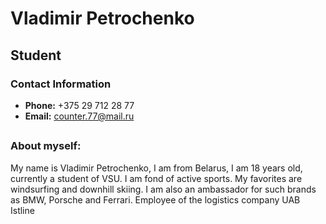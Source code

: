 # Vladimir Petrochenko
## Student
### Contact Information
+ **Phone:** +375 29 712 28 77
+ **Email:** counter.77@mail.ru
## 
### About myself:
My name is Vladimir Petrochenko, I am from Belarus, I am 18 years old, currently a student of VSU. I am fond of active sports. My favorites are windsurfing and downhill skiing.
I am also an ambassador for such brands as BMW, Porsche and Ferrari. Employee of the logistics company UAB Istline
##


